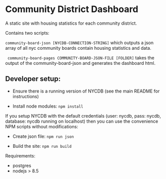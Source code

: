 # Community District Dashboard

A static site with housing statistics for each community district.

Contains two scripts:

``` community-board-json [NYCDB-CONNECTION-STRING] ``` which outputs a json array of all nyc community boards contain housing statistics and data.

``` community-board-pages COMMUNITY-BOARD-JSON-FILE [FOLDER]``` takes the output of the community-board-json and generates the dashboard html.

## Developer setup:

- Ensure there is a running version of NYCDB (see the main README for instructions)

- Install node modules: ``` npm install ```

If you setup NYCDB  with the default credentials (user: nycdb, pass: nycdb, database: nycdb running on localhost) then you can use the convenience NPM scripts without modifications:

- Create json file: ``` npm run json ```

- Build the  site: ``` npm run build ```

Requirements:
  - postgres
  - nodejs > 8.5

